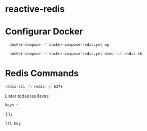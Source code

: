 # reactive-redis

# Configurar Docker

```bash
  docker-compose -f docker-compose-redis.yml up
```

```bash
  docker-compose -f docker-compose-redis.yml exec -it redis sh
```

# Redis Commands

```bash
redis-cli -h redis -p 6379
```

Listar todas las llaves

```bash
keys *
```

TTL

```bash
ttl key
```